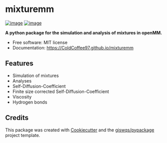 # mixturemm


[![image](https://img.shields.io/pypi/v/mixturemm.svg)](https://pypi.python.org/pypi/mixturemm)
[![image](https://img.shields.io/badge/License-MIT-yellow.svg)](https://opensource.org/licenses/MIT)


**A python package for the simulation and analysis of mixtures in openMM.**


-   Free software: MIT license
-   Documentation: https://ColdCoffee97.github.io/mixturemm
    

## Features

-   Simulation of mixtures
-   Analyses
  -   Self-Diffusion-Coefficient
  -   Finite size corrected Self-Diffusion-Coefficient
  -   Viscosity
  -   Hydrogen bonds

## Credits

This package was created with [Cookiecutter](https://github.com/cookiecutter/cookiecutter) and the [giswqs/pypackage](https://github.com/giswqs/pypackage) project template.
